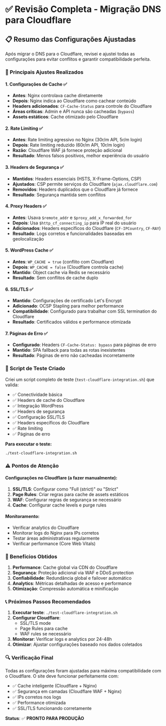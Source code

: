 # ✅ Revisão Completa - Migração DNS para Cloudflare

## 📋 Resumo das Configurações Ajustadas

Após migrar o DNS para o Cloudflare, revisei e ajustei todas as configurações para evitar conflitos e garantir compatibilidade perfeita.

### 🔧 Principais Ajustes Realizados

#### 1. **Configurações de Cache** ✅
- **Antes**: Nginx controlava cache diretamente
- **Depois**: Nginx indica ao Cloudflare como cachear conteúdo
- **Headers adicionados**: `CF-Cache-Status` para controle do Cloudflare
- **Áreas críticas**: Admin e API nunca são cacheadas (`bypass`)
- **Assets estáticos**: Cache otimizado pelo Cloudflare

#### 2. **Rate Limiting** ✅
- **Antes**: Rate limiting agressivo no Nginx (30r/m API, 5r/m login)
- **Depois**: Rate limiting reduzido (60r/m API, 10r/m login)
- **Razão**: Cloudflare WAF já fornece proteção adicional
- **Resultado**: Menos falsos positivos, melhor experiência do usuário

#### 3. **Headers de Segurança** ✅
- **Mantidos**: Headers essenciais (HSTS, X-Frame-Options, CSP)
- **Ajustados**: CSP permite serviços do Cloudflare (`ajax.cloudflare.com`)
- **Removidos**: Headers duplicados que o Cloudflare já fornece
- **Resultado**: Segurança mantida sem conflitos

#### 4. **Proxy Headers** ✅
- **Antes**: Usava `$remote_addr` e `$proxy_add_x_forwarded_for`
- **Depois**: Usa `$http_cf_connecting_ip` para IP real do usuário
- **Adicionados**: Headers específicos do Cloudflare (`CF-IPCountry`, `CF-RAY`)
- **Resultado**: Logs corretos e funcionalidades baseadas em geolocalização

#### 5. **WordPress Cache** ✅
- **Antes**: `WP_CACHE = true` (conflito com Cloudflare)
- **Depois**: `WP_CACHE = false` (Cloudflare controla cache)
- **Mantido**: Object cache via Redis se necessário
- **Resultado**: Sem conflitos de cache duplo

#### 6. **SSL/TLS** ✅
- **Mantido**: Configurações de certificado Let's Encrypt
- **Adicionado**: OCSP Stapling para melhor performance
- **Compatibilidade**: Configurado para trabalhar com SSL termination do Cloudflare
- **Resultado**: Certificados válidos e performance otimizada

#### 7. **Páginas de Erro** ✅
- **Configurado**: Headers `CF-Cache-Status: bypass` para páginas de erro
- **Mantido**: SPA fallback para todas as rotas inexistentes
- **Resultado**: Páginas de erro não cacheadas incorretamente

### 🧪 Script de Teste Criado

Criei um script completo de teste (`test-cloudflare-integration.sh`) que valida:

- ✅ Conectividade básica
- ✅ Headers de cache do Cloudflare
- ✅ Integração WordPress
- ✅ Headers de segurança
- ✅ Configuração SSL/TLS
- ✅ Headers específicos do Cloudflare
- ✅ Rate limiting
- ✅ Páginas de erro

**Para executar o teste:**
```bash
./test-cloudflare-integration.sh
```

### ⚠️ Pontos de Atenção

#### **Configurações no Cloudflare** (a fazer manualmente):
1. **SSL/TLS**: Configurar como "Full (strict)" ou "Strict"
2. **Page Rules**: Criar regras para cache de assets estáticos
3. **WAF**: Configurar regras de segurança se necessário
4. **Cache**: Configurar cache levels e purge rules

#### **Monitoramento**:
- Verificar analytics do Cloudflare
- Monitorar logs do Nginx para IPs corretos
- Testar áreas administrativas regularmente
- Verificar performance (Core Web Vitals)

### 🚀 Benefícios Obtidos

1. **Performance**: Cache global via CDN do Cloudflare
2. **Segurança**: Proteção adicional via WAF e DDoS protection
3. **Confiabilidade**: Redundância global e failover automático
4. **Analytics**: Métricas detalhadas de acesso e performance
5. **Otimização**: Compressão automática e minificação

### 📞 Próximos Passos Recomendados

1. **Executar teste**: `./test-cloudflare-integration.sh`
2. **Configurar Cloudflare**:
   - SSL/TLS mode
   - Page Rules para cache
   - WAF rules se necessário
3. **Monitorar**: Verificar logs e analytics por 24-48h
4. **Otimizar**: Ajustar configurações baseado nos dados coletados

### 🔍 Verificação Final

Todas as configurações foram ajustadas para máxima compatibilidade com o Cloudflare. O site deve funcionar perfeitamente com:

- ✅ Cache inteligente (Cloudflare + Nginx)
- ✅ Segurança em camadas (Cloudflare WAF + Nginx)
- ✅ IPs corretos nos logs
- ✅ Performance otimizada
- ✅ SSL/TLS funcionando corretamente

**Status**: ✅ **PRONTO PARA PRODUÇÃO**
